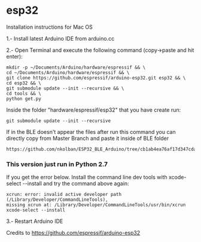 # esp32

Installation instructions for Mac OS

1.- Install latest Arduino IDE from arduino.cc

2.- Open Terminal and execute the following command (copy->paste and hit enter):

    mkdir -p ~/Documents/Arduino/hardware/espressif && \
    cd ~/Documents/Arduino/hardware/espressif && \
    git clone https://github.com/espressif/arduino-esp32.git esp32 && \
    cd esp32 && \
    git submodule update --init --recursive && \
    cd tools && \
    python get.py
    
Inside the folder "hardware/espressif/esp32" that you have create run:

    git submodule update --init --recursive 
    
If in the BLE doesn't appear the files after run this command you can directly copy from Master Branch and paste it inside    of BLE folder
  
    https://github.com/nkolban/ESP32_BLE_Arduino/tree/cb1ab4ea76af17d347cdadcc003d1fe53af12aa7
  
### This version just run in Python 2.7
  
If you get the error below. Install the command line dev tools with xcode-select --install and try the command above again:
  
    xcrun: error: invalid active developer path (/Library/Developer/CommandLineTools), 
    missing xcrun at: /Library/Developer/CommandLineTools/usr/bin/xcrun
    xcode-select --install

3.- Restart Arduino IDE 

Credits to https://github.com/espressif/arduino-esp32
